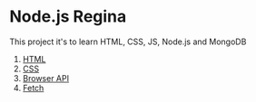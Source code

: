 # Node.js Regina

This project it's to learn HTML, CSS, JS, Node.js and MongoDB

1. [HTML](/html/index.html)
2. [CSS](/CSS/index.html)
3. [Browser API](/browser/index.html)
4. [Fetch](/fetch/index.html)